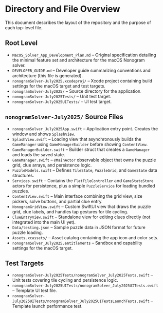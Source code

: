 # Directory and File Overview

This document describes the layout of the repository and the purpose of each top-level file.

## Root Level
- `MacOS_Solver_App_Development_Plan.md` – Original specification detailing the minimal feature set and architecture for the macOS Nonogram solver.
- `DEVELOPER_GUIDE.md` – Developer guide summarizing conventions and architecture (this file is generated).
- `nonogramSolver-July2025.xcodeproj/` – Xcode project containing build settings for the macOS target and test targets.
- `nonogramSolver-July2025/` – Source directory for the application.
- `nonogramSolver-July2025Tests/` – Unit test target.
- `nonogramSolver-July2025UITests/` – UI test target.

## `nonogramSolver-July2025/` Source Files
- `nonogramSolver_July2025App.swift` – Application entry point. Creates the window and shows `SplashView`.
- `SplashView.swift` – Loading view that asynchronously builds the `GameManager` using `GameManagerBuilder` before showing `ContentView`.
- `GameManagerBuilder.swift` – Builder struct that creates a `GameManager` and loads the saved state.
- `GameManager.swift` – `@MainActor` observable object that owns the puzzle grid, clue arrays, and persistence logic.
- `PuzzleModels.swift` – Defines `TileState`, `PuzzleGrid`, and `GameState` data structures.
- `Services.swift` – Contains the `FlatFileController` and `GameStateStore` actors for persistence, plus a simple `PuzzleService` for loading bundled puzzles.
- `ContentView.swift` – Main interface combining the grid view, size pickers, solve buttons, and partial clue entry.
- `NonogramGridView.swift` – Custom SwiftUI view that draws the puzzle grid, clue labels, and handles tap gestures for tile cycling.
- `ClueEntryView.swift` – Standalone view for editing clues directly (not integrated into the main UI yet).
- `Data/testing.json` – Sample puzzle data in JSON format for future puzzle loading.
- `Assets.xcassets/` – Asset catalog containing the app icon and color sets.
- `nonogramSolver_July2025.entitlements` – Sandbox and capability settings for the macOS target.

## Test Targets
- `nonogramSolver-July2025Tests/nonogramSolver_July2025Tests.swift` – Unit tests covering tile cycling and persistence logic.
- `nonogramSolver-July2025UITests/nonogramSolver_July2025UITests.swift` – Template UI test file.
- `nonogramSolver-July2025UITests/nonogramSolver_July2025UITestsLaunchTests.swift` – Template launch performance test.

